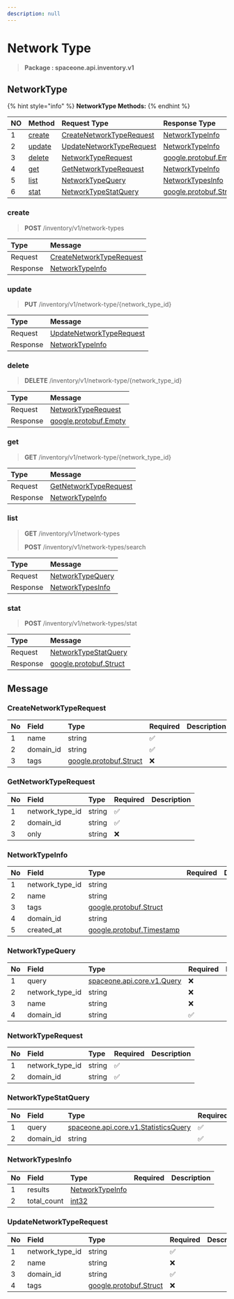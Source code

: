 ```yaml
---
description: null
---
```


# Network Type

> **Package : spaceone.api.inventory.v1**

## NetworkType

{% hint style="info" %}
**NetworkType Methods:**
{% endhint %}

| NO | Method | Request Type | Response Type | Description |
| :--- | :--- | :--- | :--- | :--- |
| 1 | [create](network-type.md#create) | [CreateNetworkTypeRequest](network-type.md#createnetworktyperequest) | [NetworkTypeInfo](network-type.md#networktypeinfo) |  |
| 2 | [update](network-type.md#update) | [UpdateNetworkTypeRequest](network-type.md#updatenetworktyperequest) | [NetworkTypeInfo](network-type.md#networktypeinfo) |  |
| 3 | [delete](network-type.md#delete) | [NetworkTypeRequest](network-type.md#networktyperequest) | [google.protobuf.Empty](https://github.com/protocolbuffers/protobuf/blob/master/src/google/protobuf/empty.proto) |  |
| 4 | [get](network-type.md#get) | [GetNetworkTypeRequest](network-type.md#getnetworktyperequest) | [NetworkTypeInfo](network-type.md#networktypeinfo) |  |
| 5 | [list](network-type.md#list) | [NetworkTypeQuery](network-type.md#networktypequery) | [NetworkTypesInfo](network-type.md#networktypesinfo) |  |
| 6 | [stat](network-type.md#stat) | [NetworkTypeStatQuery](network-type.md#networktypestatquery) | [google.protobuf.Struct](https://github.com/protocolbuffers/protobuf/blob/master/src/google/protobuf/struct.proto) |  |

### create

> **POST** /inventory/v1/network-types

| Type | Message |
| :--- | :--- |
| Request | [CreateNetworkTypeRequest](network-type.md#createnetworktyperequest) |
| Response | [NetworkTypeInfo](network-type.md#networktypeinfo) |

### update

> **PUT** /inventory/v1/network-type/{network\_type\_id}

| Type | Message |
| :--- | :--- |
| Request | [UpdateNetworkTypeRequest](network-type.md#updatenetworktyperequest) |
| Response | [NetworkTypeInfo](network-type.md#networktypeinfo) |

### delete

> **DELETE** /inventory/v1/network-type/{network\_type\_id}

| Type | Message |
| :--- | :--- |
| Request | [NetworkTypeRequest](network-type.md#networktyperequest) |
| Response | [google.protobuf.Empty](https://github.com/protocolbuffers/protobuf/blob/master/src/google/protobuf/empty.proto) |

### get

> **GET** /inventory/v1/network-type/{network\_type\_id}

| Type | Message |
| :--- | :--- |
| Request | [GetNetworkTypeRequest](network-type.md#getnetworktyperequest) |
| Response | [NetworkTypeInfo](network-type.md#networktypeinfo) |

### list

> **GET** /inventory/v1/network-types
>
> **POST** /inventory/v1/network-types/search

| Type | Message |
| :--- | :--- |
| Request | [NetworkTypeQuery](network-type.md#networktypequery) |
| Response | [NetworkTypesInfo](network-type.md#networktypesinfo) |

### stat

> **POST** /inventory/v1/network-types/stat

| Type | Message |
| :--- | :--- |
| Request | [NetworkTypeStatQuery](network-type.md#networktypestatquery) |
| Response | [google.protobuf.Struct](https://github.com/protocolbuffers/protobuf/blob/master/src/google/protobuf/struct.proto) |

## Message

### CreateNetworkTypeRequest

| No | Field | Type | Required | Description |
| :--- | :--- | :--- | :--- | :--- |
| 1 | name | string | ✅ |  |
| 2 | domain\_id | string | ✅ |  |
| 3 | tags | [google.protobuf.Struct](https://github.com/protocolbuffers/protobuf/blob/master/src/google/protobuf/struct.proto) | ❌ |  |

### GetNetworkTypeRequest

| No | Field | Type | Required | Description |
| :--- | :--- | :--- | :--- | :--- |
| 1 | network\_type\_id | string | ✅ |  |
| 2 | domain\_id | string | ✅ |  |
| 3 | only | string | ❌ |  |

### NetworkTypeInfo

| No | Field | Type | Required | Description |
| :--- | :--- | :--- | :--- | :--- |
| 1 | network\_type\_id | string |  |  |
| 2 | name | string |  |  |
| 3 | tags | [google.protobuf.Struct](https://github.com/protocolbuffers/protobuf/blob/master/src/google/protobuf/struct.proto) |  |  |
| 4 | domain\_id | string |  |  |
| 5 | created\_at | [google.protobuf.Timestamp](https://github.com/protocolbuffers/protobuf/blob/master/src/google/protobuf/timestamp.proto) |  |  |

### NetworkTypeQuery

| No | Field | Type | Required | Description |
| :--- | :--- | :--- | :--- | :--- |
| 1 | query | [spaceone.api.core.v1.Query](https://spaceone-dev.gitbook.io/api-reference/common-v1/search-query) | ❌ |  |
| 2 | network\_type\_id | string | ❌ |  |
| 3 | name | string | ❌ |  |
| 4 | domain\_id | string | ✅ |  |

### NetworkTypeRequest

| No | Field | Type | Required | Description |
| :--- | :--- | :--- | :--- | :--- |
| 1 | network\_type\_id | string | ✅ |  |
| 2 | domain\_id | string | ✅ |  |

### NetworkTypeStatQuery

| No | Field | Type | Required | Description |
| :--- | :--- | :--- | :--- | :--- |
| 1 | query | [spaceone.api.core.v1.StatisticsQuery](https://spaceone-dev.gitbook.io/api-reference/common-v1/statistics-query) | ✅ |  |
| 2 | domain\_id | string | ✅ |  |

### NetworkTypesInfo

| No | Field | Type | Required | Description |
| :--- | :--- | :--- | :--- | :--- |
| 1 | results | [NetworkTypeInfo](network-type.md#networktypeinfo) |  |  |
| 2 | total\_count | [int32](https://github.com/protocolbuffers/protobuf/blob/master/src/google/protobuf/type.proto) |  |  |

### UpdateNetworkTypeRequest

| No | Field | Type | Required | Description |
| :--- | :--- | :--- | :--- | :--- |
| 1 | network\_type\_id | string | ✅ |  |
| 2 | name | string | ❌ |  |
| 3 | domain\_id | string | ✅ |  |
| 4 | tags | [google.protobuf.Struct](https://github.com/protocolbuffers/protobuf/blob/master/src/google/protobuf/struct.proto) | ❌ |  |

